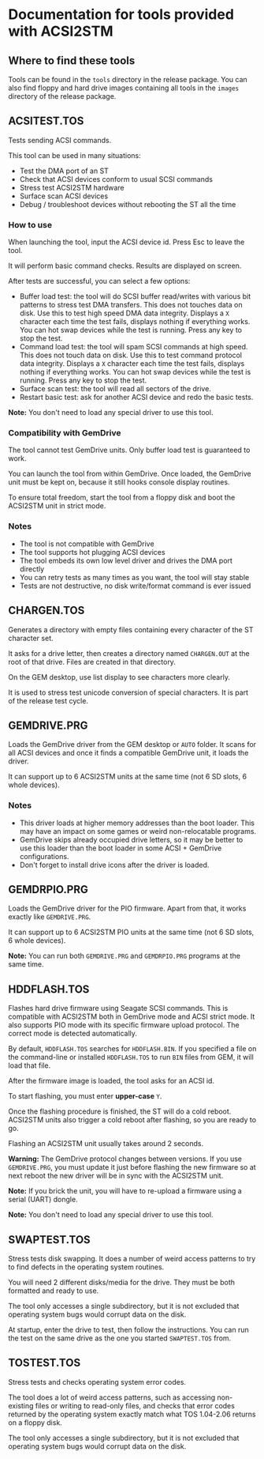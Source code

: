 Documentation for tools provided with ACSI2STM
==============================================


Where to find these tools
-------------------------

Tools can be found in the `tools` directory in the release package. You can also
find floppy and hard drive images containing all tools in the `images` directory
of the release package.


ACSITEST.TOS
------------

Tests sending ACSI commands.

This tool can be used in many situations:

* Test the DMA port of an ST
* Check that ACSI devices conform to usual SCSI commands
* Stress test ACSI2STM hardware
* Surface scan ACSI devices
* Debug / troubleshoot devices without rebooting the ST all the time

### How to use

When launching the tool, input the ACSI device id. Press Esc to leave the tool.

It will perform basic command checks. Results are displayed on screen.

After tests are successful, you can select a few options:

* Buffer load test: the tool will do SCSI buffer read/writes with various bit
  patterns to stress test DMA transfers. This does not touches data on disk.
  Use this to test high speed DMA data integrity. Displays a `X` character each
  time the test fails, displays nothing if everything works. You can hot swap
  devices while the test is running. Press any key to stop the test.
* Command load test: the tool will spam SCSI commands at high speed. This does
  not touch data on disk. Use this to test command protocol data integrity.
  Displays a `X` character each time the test fails, displays nothing if
  everything works. You can hot swap devices while the test is running. Press
  any key to stop the test.
* Surface scan test: the tool will read all sectors of the drive.
* Restart basic test: ask for another ACSI device and redo the basic tests.

**Note:** You don't need to load any special driver to use this tool.


### Compatibility with GemDrive

The tool cannot test GemDrive units. Only buffer load test is guaranteed to
work.

You can launch the tool from within GemDrive. Once loaded, the GemDrive unit
must be kept on, because it still hooks console display routines.

To ensure total freedom, start the tool from a floppy disk and boot the ACSI2STM
unit in strict mode.

### Notes

* The tool is not compatible with GemDrive
* The tool supports hot plugging ACSI devices
* The tool embeds its own low level driver and drives the DMA port directly
* You can retry tests as many times as you want, the tool will stay stable
* Tests are not destructive, no disk write/format command is ever issued


CHARGEN.TOS
-----------

Generates a directory with empty files containing every character of the ST
character set.

It asks for a drive letter, then creates a directory named `CHARGEN.OUT` at the
root of that drive. Files are created in that directory.

On the GEM desktop, use list display to see characters more clearly.

It is used to stress test unicode conversion of special characters. It is part
of the release test cycle.


GEMDRIVE.PRG
------------

Loads the GemDrive driver from the GEM desktop or `AUTO` folder. It scans for
all ACSI devices and once it finds a compatible GemDrive unit, it loads the
driver.

It can support up to 6 ACSI2STM units at the same time (not 6 SD slots, 6 whole
devices).

### Notes

* This driver loads at higher memory addresses than the boot loader. This may
  have an impact on some games or weird non-relocatable programs.
* GemDrive skips already occupied drive letters, so it may be better to use this
  loader than the boot loader in some ACSI + GemDrive configurations.
* Don't forget to install drive icons after the driver is loaded.


GEMDRPIO.PRG
------------

Loads the GemDrive driver for the PIO firmware. Apart from that, it works
exactly like `GEMDRIVE.PRG`.

It can support up to 6 ACSI2STM PIO units at the same time (not 6 SD slots, 6
whole devices).

**Note:** You can run both `GEMDRIVE.PRG` and `GEMDRPIO.PRG` programs at the
same time.


HDDFLASH.TOS
------------

Flashes hard drive firmware using Seagate SCSI commands. This is compatible with
ACSI2STM both in GemDrive mode and ACSI strict mode. It also supports PIO mode
with its specific firmware upload protocol. The correct mode is detected
automatically.

By default, `HDDFLASH.TOS` searches for `HDDFLASH.BIN`. If you specified a file
on the command-line or installed `HDDFLASH.TOS` to run `BIN` files from GEM, it
will load that file.

After the firmware image is loaded, the tool asks for an ACSI id.

To start flashing, you must enter **upper-case** `Y`.

Once the flashing procedure is finished, the ST will do a cold reboot. ACSI2STM
units also trigger a cold reboot after flashing, so you are ready to go.

Flashing an ACSI2STM unit usually takes around 2 seconds.

**Warning:** The GemDrive protocol changes between versions. If you use
`GEMDRIVE.PRG`, you must update it just before flashing the new firmware so at
next reboot the new driver will be in sync with the ACSI2STM unit.

**Note:** If you brick the unit, you will have to re-upload a firmware using
a serial (UART) dongle.

**Note:** You don't need to load any special driver to use this tool.


SWAPTEST.TOS
------------

Stress tests disk swapping. It does a number of weird access patterns to try to
find defects in the operating system routines.

You will need 2 different disks/media for the drive. They must be both
formatted and ready to use.

The tool only accesses a single subdirectory, but it is not excluded that
operating system bugs would corrupt data on the disk.

At startup, enter the drive to test, then follow the instructions. You can run
the test on the same drive as the one you started `SWAPTEST.TOS` from.


TOSTEST.TOS
-----------

Stress tests and checks operating system error codes.

The tool does a lot of weird access patterns, such as accessing non-existing
files or writing to read-only files, and checks that error codes returned by
the operating system  exactly match what TOS 1.04-2.06 returns on a floppy disk.

The tool only accesses a single subdirectory, but it is not excluded that
operating system bugs would corrupt data on the disk.
